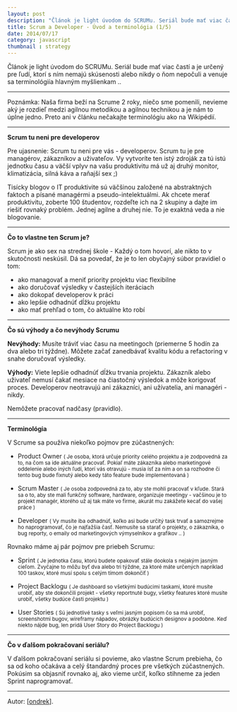```yaml
---
layout: post
description: "Článok je light úvodom do SCRUMu. Seriál bude mať viac častí a je určený pre ľudí, ktorí s ním nemajú …"
title: Scrum a Developer - Úvod a terminológia (1/5)
date: 2014/07/17
category: javascript
thumbnail : strategy
---
```


Článok je light úvodom do SCRUMu. Seriál bude mať viac častí a je určený pre ľudí, ktorí
s ním nemajú skúsenosti alebo nikdy o ňom nepočuli a venuje sa terminológiía hlavným myšlienkam ..

<!-- more -->

---

Poznámka: Naša firma beží na Scrume 2 roky, niečo sme pomenili, nevieme aký je rozdieľ medzi
agilnou metodikou a agilnou technikou a je nám to úplne jedno. Preto ani v článku nečakajte
terminológiu ako na Wikipédií.

---

**Scrum tu neni pre developerov**

Pre ujasnenie: Scrum tu neni pre vás - developerov. Scrum tu je pre managérov, zákazníkov a
uživateľov. Vy vytvoríte ten istý zdroják za tú istú jednotku času a väčší vplyv na vašu
produktivitu má už aj druhý monitor, klimatizácia, silná káva a raňajší sex ;)

Tisícky blogov o IT produktivite sú väčšinou založené na abstraktných faktoch a písané managérmi
a pseudo-intelektuálmi. Ak chcete merať produktivitu, zoberte 100 študentov, rozdeľte ich na
2 skupiny a dajte im riešiť rovnaký problém. Jednej agilne a druhej nie. To je exaktná veda
a nie blogovanie.

---

**Čo to vlastne ten Scrum je?**

Scrum je ako sex na strednej škole - Každý o tom hovorí, ale nikto to v skutočnosti neskúsil.
Dá sa povedať, že je to len obyčajný súbor pravidiel o tom:

 - ako managovať a meniť priority projektu viac flexibilne
 - ako doručovať výsledky v častejších iteráciach
 - ako dokopať developerov k práci
 - ako lepšie odhadnúť dĺžku projektu
 - ako mať prehľad o tom, čo aktuálne kto robí

---

**Čo sú výhody a čo nevýhody Scrumu**

**Nevýhody:** Musíte tráviť viac času na meetingoch (priemerne 5 hodín za dva alebo tri týždne).
Môžete začať zanedbávať kvalitu kódu a refactoring v snahe doručovať výsledky.

**Výhody:** Viete lepšie odhadnúť dĺžku trvania projektu. Zákazník alebo uživateľ nemusí čakať
mesiace na čiastočný výsledok a môže korigovať proces. Developerov neotravujú ani zákazníci,
ani užívatelia, ani managéri - nikdy.

Nemôžete pracovať nadčasy (pravidlo).

---

**Terminológia**

V Scrume sa používa niekoľko pojmov pre zúčastnených:

 - Product Owner <small>( Je osoba, ktorá určuje priority celého projektu a je zodpovedná za to,
 na čom sa ide aktuálne pracovať. Pokiaľ máte zákazníka alebo marketingové oddelenie alebo iných
 ľudí, ktorí vás otravujú - musia ísť za ním a on sa rozhodne či tento bug bude fixnutý alebo kedy
 táto feature bude implementovaná )</small>

 - Scrum Master <small>( Je osoba zodpovedná za to, aby ste mohli pracovať v kľude. Stará sa o to,
 aby ste mali funkčný software, hardware, organizuje meetingy - vačšinou je to projekt managér,
 ktorého už aj tak máte vo firme, akurát mu zakážete kecať do vašej práce )</small>

 - Developer <small>( Vy musíte iba odhadnúť, koľko asi bude určitý task trvať a samozrejme ho
 naprogramovať, čo je najťažšia časť. Nemusíte sa starať o projekty, o zákazníka, o bug reporty,
 o emaily od marketingových výmyselníkov a grafikov .. )</small>

Rovnako máme aj pár pojmov pre priebeh Scrumu:

 - Sprint <small>( Je jednotka času, ktorú budete opakovať stále dookola s nejakým jasným cieľom.
 Zvyčajne to môžu byť dva alebo tri týždne, za ktoré máte určených napríklad 100 taskov, ktoré
 musí spolu s celým tímom dokončiť )</small>

 - Project Backlogu <small>( Je dashboard so všetkými budúcimi taskami, ktoré musíte urobiť, aby
 ste dokončili projekt - všetky reportnuté bugy, všetky features ktoré musíte urobiť, všetky budúce
 časti projektu )</small>

 - User Stories <small>( Sú jednotlivé tasky s veľmi jasným popisom čo sa má urobiť, screenshotmi
 bugov, wireframy nápadov, obrázky budúcich designov a podobne. Keď niekto nájde bug, len pridá
 User Story do Project Backlogu )</small>

---

**Čo v ďalšom pokračovaní seriálu?**

V ďalšom pokračovaní seriálu si povieme, ako vlastne Scrum prebieha, čo sa od koho očakáva a celý
štandardný proces pre všetkých zúčastnených. Pokúsim sa objasniť rovnako aj, ako vieme určiť, koľko
stihneme za jeden Sprint naprogramovať.

---

Autor: [[ondrek](https://twitter.com/ondrek)].